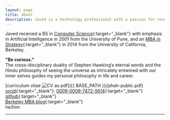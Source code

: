 ```yaml
---
layout: page
title: about
description: Javed is a technology professional with a passion for research and two decades of experience running identity assurance and access management product portfolios for startups. He is a BS in Computer Engineering from University of Pune and holds an MBA from UC Berkeley.
---
```


Javed received a BS in [Computer Science](http://www.unipune.ac.in/dept/science/computer_science/default.htm){:target="_blank"} with emphasis in Artificial Intelligence in 2001 from the University of Pune, and an [MBA in Strategy](https://haas.berkeley.edu/){:target="_blank"} in 2014 from the
University of California, Berkeley.

**"Be curious."** <br>
The cross-disciplinary duality of Stephen Hawking’s eternal words and the Hindu philosophy of seeing the universe as intricately entwined with our inner selves guides my personal philosophy in life and career.


[curriculum vitae ![CV as pdf](icons16/pdf-icon.png)]({{ BASE_PATH }}/jshah-public.pdf)<br/>
[orcid](https://orcid.org){:target="_blank"}: [0009-0009-7472-5614](https://orcid.org/0009-0009-7472-5614){:target="_blank"}<br/>
[github](https://github.com/javedmshah){:target="_blank"}<br/>
[Berkeley MBA blog](https://theberkeleymba.org){:target="_blank"} <br/>
he/him


---
